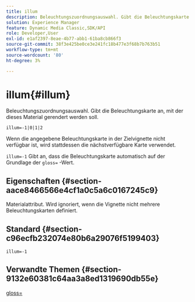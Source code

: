 ```yaml
---
title: illum
description: Beleuchtungszuordnungsauswahl. Gibt die Beleuchtungskarte an, mit der dieses Material gerendert werden soll.
solution: Experience Manager
feature: Dynamic Media Classic,SDK/API
role: Developer,User
exl-id: e1af2397-8eae-4b77-abb1-61ba8cb866f3
source-git-commit: 38f3e425be0ce3e241fc18b477e3f68b7b763b51
workflow-type: tm+mt
source-wordcount: '80'
ht-degree: 3%

---
```


# illum{#illum}

Beleuchtungszuordnungsauswahl. Gibt die Beleuchtungskarte an, mit der dieses Material gerendert werden soll.

`illum=-1|0|1|2`

Wenn die angegebene Beleuchtungskarte in der Zielvignette nicht verfügbar ist, wird stattdessen die nächstverfügbare Karte verwendet.

`illum=-1` Gibt an, dass die Beleuchtungskarte automatisch auf der Grundlage der `gloss=` -Wert.

## Eigenschaften {#section-aace8466566e4cf1a0c5a6c0167245c9}

Materialattribut. Wird ignoriert, wenn die Vignette nicht mehrere Beleuchtungskarten definiert.

## Standard {#section-c96ecfb232074e80b6a29076f5199403}

`illum=-1`

## Verwandte Themen {#section-9132e60381c64aa3a8ed1319690db55e}

[gloss=](../../../../../ir-api/http-protocol/image-rendering-api-ref/c-ir-http-protocol-ref/c-ir-http-protocol-command-reference/r-ir-http-gloss.md#reference-325aef2ee51e4e1584a06047427340ca)
